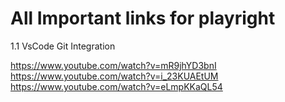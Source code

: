 

# All Important links for playright

1.1 VsCode Git Integration

https://www.youtube.com/watch?v=mR9jhYD3bnI
https://www.youtube.com/watch?v=i_23KUAEtUM
https://www.youtube.com/watch?v=eLmpKKaQL54